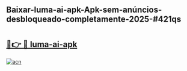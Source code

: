 ## Baixar-luma-ai-apk-Apk-sem-anúncios-desbloqueado-completamente-2025-#421qs

# <h2><a href="https://ainizakaria.my?title=luma-ai-apk&ref=20M">🔗👉 🔴 luma-ai-apk</a></h2>

[![acn](https://github.com/user-attachments/assets/0f9c940e-d8b0-45ae-aac7-cd30a18b3e1c)](https://ainizakaria.my?title=luma-ai-apk&ref=20M)

